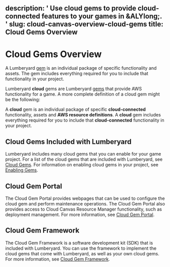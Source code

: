 description: ' Use cloud gems to provide cloud-connected features to your games in
  &ALYlong;. '
slug: cloud-canvas-overview-cloud-gems
title: Cloud Gems Overview
---
# Cloud Gems Overview<a name="cloud-canvas-overview-cloud-gems"></a>

A Lumberyard [gem](gems-system-gems.md) is an individual package of specific functionality and assets\. The gem includes everything required for you to include that functionality in your project\.

Lumberyard **cloud** gems are Lumberyard [gems](gems-system-gems.md) that provide AWS functionality for a game\. A more complete definition of a cloud gem might be the following:

A **cloud** gem is an individual package of specific **cloud\-connected** functionality, assets and **AWS resource definitions**\. A **cloud** gem includes everything required for you to include that **cloud\-connected** functionality in your project\.

## Cloud Gems Included with Lumberyard<a name="cloud-canvas-overview-cloud-gems-in-lumberyard"></a>

Lumberyard includes many cloud gems that you can enable for your game project\. For a list of the cloud gems that are included with Lumberyard, see [Cloud Gems](cloud-canvas-cloud-gems-intro.md)\. For information on enabling cloud gems in your project, see [Enabling Gems](gems-system-using-project-configurator.md)\.

## Cloud Gem Portal<a name="cloud-canvas-overview-cloud-gem-portal"></a>

The Cloud Gem Portal provides webpages that can be used to configure the cloud gem and perform maintenance operations\. The Cloud Gem Portal also provides access to Cloud Canvas Resource Manager functionality, such as deployment management\. For more information, see [Cloud Gem Portal](cloud-canvas-cloud-gem-portal.md)\.

## Cloud Gem Framework<a name="cloud-canvas-overview-cloud-gem-framework"></a>

The Cloud Gem Framework is a software development kit \(SDK\) that is included with Lumberyard\. You can use the framework to implement the cloud gems that come with Lumberyard, as well as your own cloud gems\. For more information, see [Cloud Gem Framework](cloud-canvas-cloud-gem-framework-intro.md)\.